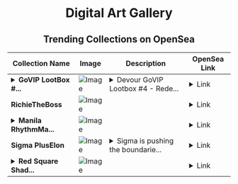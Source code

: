 <div align="center">

# Digital Art Gallery

## Trending Collections on OpenSea

| Collection Name                       | Image                                                                                     | Description                       | OpenSea Link                                                                                          |
|---------------------------------------|-------------------------------------------------------------------------------------------|-----------------------------------|--------------------------------------------------------------------------------------------------------|
| **<details><summary>GoVIP LootBox #...</summary>GoVIP LootBox #4</details>** | ![Image](https://i.seadn.io/s/raw/files/002caa0410ac0c3d6eda4eba344e18b0.png?w=500&auto=format?w=200&auto=format) | <details><summary>Devour GoVIP Lootbox #4 - Rede...</summary>Devour GoVIP Lootbox #4 - Redeem on the Devour app in My Rewards</details> | <details><summary>Link</summary>[GoVIP LootBox #4](https://opensea.io/collection/govip-lootbox-4)</details> |
| **RichieTheBoss** | ![Image](https://i.seadn.io/s/raw/files/cb48670a7d79a21237ca43244ebb7355.png?w=500&auto=format?w=200&auto=format) |  | <details><summary>Link</summary>[RichieTheBoss](https://opensea.io/collection/richietheboss)</details> |
| **<details><summary>Manila RhythmMa...</summary>Manila RhythmManila Rhythm</details>** | ![Image](https://i.seadn.io/s/raw/files/ec9cf74e87a2bf7930710cbdaf42d284.jpg?w=500&auto=format?w=200&auto=format) |  | <details><summary>Link</summary>[Manila RhythmManila Rhythm](https://opensea.io/collection/manila-rhythmmanila-rhythm-1)</details> |
| **Sigma PlusElon** | ![Image](https://i.seadn.io/s/raw/files/ffccbfeb0a9a4fc5acd0c9a051a91ca2.jpg?w=500&auto=format?w=200&auto=format) | <details><summary>Sigma is pushing the boundarie...</summary>Sigma is pushing the boundaries of crypto elons</details> | <details><summary>Link</summary>[Sigma PlusElon](https://opensea.io/collection/sigma-pluselon)</details> |
| **<details><summary>Red Square Shad...</summary>Red Square ShadowRed Square Shadow</details>** | ![Image](https://i.seadn.io/s/raw/files/74cf1e3748609a0b23b0cfcb5ef96807.jpg?w=500&auto=format?w=200&auto=format) |  | <details><summary>Link</summary>[Red Square ShadowRed Square Shadow](https://opensea.io/collection/red-square-shadowred-square-shadow)</details> |

</div>